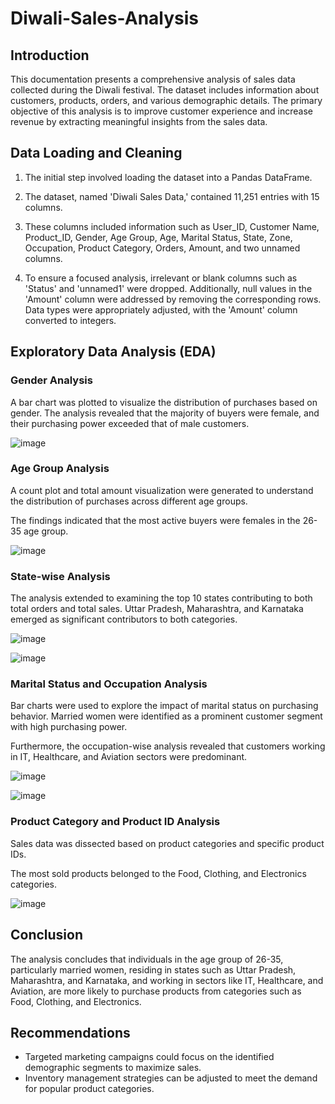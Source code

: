 # Diwali-Sales-Analysis

## Introduction

This documentation presents a comprehensive analysis of sales data collected during the Diwali festival. The dataset includes information about customers, products, orders, and various demographic details. The primary objective of this analysis is to improve customer experience and increase revenue by extracting meaningful insights from the sales data.

## Data Loading and Cleaning

1. The initial step involved loading the dataset into a Pandas DataFrame. 

2. The dataset, named 'Diwali Sales Data,' contained 11,251 entries with 15 columns. 

3. These columns included information such as User_ID, Customer Name, Product_ID, Gender, Age Group, Age, Marital Status, State, Zone, Occupation, Product Category, Orders, Amount, and two unnamed columns.

4. To ensure a focused analysis, irrelevant or blank columns such as 'Status' and 'unnamed1' were dropped. Additionally, null values in the 'Amount' column were addressed by removing the corresponding rows. Data types were appropriately adjusted, with the 'Amount' column converted to integers.

## Exploratory Data Analysis (EDA)

### Gender Analysis

A bar chart was plotted to visualize the distribution of purchases based on gender. The analysis revealed that the majority of buyers were female, and their purchasing power exceeded that of male customers.

![image](https://github.com/vekasheni/Diwali-Sales-Analysis/assets/146317452/6b1b5ccd-b4ff-4f5e-a984-5b81f28c7b3e)

### Age Group Analysis

A count plot and total amount visualization were generated to understand the distribution of purchases across different age groups. 

The findings indicated that the most active buyers were females in the 26-35 age group.

![image](https://github.com/vekasheni/Diwali-Sales-Analysis/assets/146317452/7d6158a4-64f0-43b3-af22-ab3a53792982)

### State-wise Analysis

The analysis extended to examining the top 10 states contributing to both total orders and total sales. Uttar Pradesh, Maharashtra, and Karnataka emerged as significant contributors to both categories.

![image](https://github.com/vekasheni/Diwali-Sales-Analysis/assets/146317452/b0f84bf5-a8f0-4348-8466-6844348ec7e0)


![image](https://github.com/vekasheni/Diwali-Sales-Analysis/assets/146317452/34ec7d62-228f-4571-b2a8-06df36dc642f)

### Marital Status and Occupation Analysis

Bar charts were used to explore the impact of marital status on purchasing behavior. Married women were identified as a prominent customer segment with high purchasing power. 

Furthermore, the occupation-wise analysis revealed that customers working in IT, Healthcare, and Aviation sectors were predominant.

![image](https://github.com/vekasheni/Diwali-Sales-Analysis/assets/146317452/e7c482c8-478e-47a6-8091-05028d9c55ba)


![image](https://github.com/vekasheni/Diwali-Sales-Analysis/assets/146317452/6f9452a5-38b8-4adf-80fe-a0b10334eaf4)

### Product Category and Product ID Analysis

Sales data was dissected based on product categories and specific product IDs. 

The most sold products belonged to the Food, Clothing, and Electronics categories.

![image](https://github.com/vekasheni/Diwali-Sales-Analysis/assets/146317452/93e88920-98a2-4b0d-a7ed-a5f040f86246)

## Conclusion

The analysis concludes that individuals in the age group of 26-35, particularly married women, residing in states such as Uttar Pradesh, Maharashtra, and Karnataka, and working in sectors like IT, Healthcare, and Aviation, are more likely to purchase products from categories such as Food, Clothing, and Electronics.

## Recommendations

- Targeted marketing campaigns could focus on the identified demographic segments to maximize sales.
- Inventory management strategies can be adjusted to meet the demand for popular product categories.
